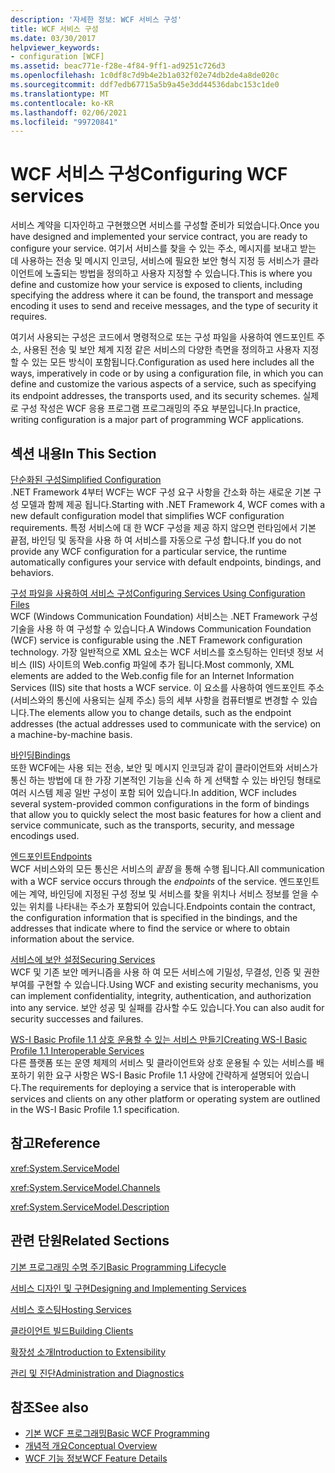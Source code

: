 ```yaml
---
description: '자세한 정보: WCF 서비스 구성'
title: WCF 서비스 구성
ms.date: 03/30/2017
helpviewer_keywords:
- configuration [WCF]
ms.assetid: beac771e-f28e-4f84-9ff1-ad9251c726d3
ms.openlocfilehash: 1c0df8c7d9b4e2b1a032f02e74db2de4a8de020c
ms.sourcegitcommit: ddf7edb67715a5b9a45e3dd44536dabc153c1de0
ms.translationtype: MT
ms.contentlocale: ko-KR
ms.lasthandoff: 02/06/2021
ms.locfileid: "99720841"
---
```

# <a name="configuring-wcf-services"></a><span data-ttu-id="a05cb-103">WCF 서비스 구성</span><span class="sxs-lookup"><span data-stu-id="a05cb-103">Configuring WCF services</span></span>

<span data-ttu-id="a05cb-104">서비스 계약을 디자인하고 구현했으면 서비스를 구성할 준비가 되었습니다.</span><span class="sxs-lookup"><span data-stu-id="a05cb-104">Once you have designed and implemented your service contract, you are ready to configure your service.</span></span> <span data-ttu-id="a05cb-105">여기서 서비스를 찾을 수 있는 주소, 메시지를 보내고 받는 데 사용하는 전송 및 메시지 인코딩, 서비스에 필요한 보안 형식 지정 등 서비스가 클라이언트에 노출되는 방법을 정의하고 사용자 지정할 수 있습니다.</span><span class="sxs-lookup"><span data-stu-id="a05cb-105">This is where you define and customize how your service is exposed to clients, including specifying the address where it can be found, the transport and message encoding it uses to send and receive messages, and the type of security it requires.</span></span>  
  
 <span data-ttu-id="a05cb-106">여기서 사용되는 구성은 코드에서 명령적으로 또는 구성 파일을 사용하여 엔드포인트 주소, 사용된 전송 및 보안 체계 지정 같은 서비스의 다양한 측면을 정의하고 사용자 지정할 수 있는 모든 방식이 포함됩니다.</span><span class="sxs-lookup"><span data-stu-id="a05cb-106">Configuration as used here includes all the ways, imperatively in code or by using a configuration file, in which you can define and customize the various aspects of a service, such as specifying its endpoint addresses, the transports used, and its security schemes.</span></span> <span data-ttu-id="a05cb-107">실제로 구성 작성은 WCF 응용 프로그램 프로그래밍의 주요 부분입니다.</span><span class="sxs-lookup"><span data-stu-id="a05cb-107">In practice, writing configuration is a major part of programming WCF applications.</span></span>  
  
## <a name="in-this-section"></a><span data-ttu-id="a05cb-108">섹션 내용</span><span class="sxs-lookup"><span data-stu-id="a05cb-108">In This Section</span></span>  

 [<span data-ttu-id="a05cb-109">단순화된 구성</span><span class="sxs-lookup"><span data-stu-id="a05cb-109">Simplified Configuration</span></span>](simplified-configuration.md)  
 <span data-ttu-id="a05cb-110">.NET Framework 4부터 WCF는 WCF 구성 요구 사항을 간소화 하는 새로운 기본 구성 모델과 함께 제공 됩니다.</span><span class="sxs-lookup"><span data-stu-id="a05cb-110">Starting with .NET Framework 4, WCF comes with a new default configuration model that simplifies WCF configuration requirements.</span></span> <span data-ttu-id="a05cb-111">특정 서비스에 대 한 WCF 구성을 제공 하지 않으면 런타임에서 기본 끝점, 바인딩 및 동작을 사용 하 여 서비스를 자동으로 구성 합니다.</span><span class="sxs-lookup"><span data-stu-id="a05cb-111">If you do not provide any WCF configuration for a particular service, the runtime automatically configures your service with default endpoints, bindings, and behaviors.</span></span>  
  
 [<span data-ttu-id="a05cb-112">구성 파일을 사용하여 서비스 구성</span><span class="sxs-lookup"><span data-stu-id="a05cb-112">Configuring Services Using Configuration Files</span></span>](configuring-services-using-configuration-files.md)  
 <span data-ttu-id="a05cb-113">WCF (Windows Communication Foundation) 서비스는 .NET Framework 구성 기술을 사용 하 여 구성할 수 있습니다.</span><span class="sxs-lookup"><span data-stu-id="a05cb-113">A Windows Communication Foundation (WCF) service is configurable using the .NET Framework configuration technology.</span></span> <span data-ttu-id="a05cb-114">가장 일반적으로 XML 요소는 WCF 서비스를 호스팅하는 인터넷 정보 서비스 (IIS) 사이트의 Web.config 파일에 추가 됩니다.</span><span class="sxs-lookup"><span data-stu-id="a05cb-114">Most commonly, XML elements are added to the Web.config file for an Internet Information Services (IIS) site that hosts a WCF service.</span></span> <span data-ttu-id="a05cb-115">이 요소를 사용하여 엔드포인트 주소(서비스와의 통신에 사용되는 실제 주소) 등의 세부 사항을 컴퓨터별로 변경할 수 있습니다.</span><span class="sxs-lookup"><span data-stu-id="a05cb-115">The elements allow you to change details, such as the endpoint addresses (the actual addresses used to communicate with the service) on a machine-by-machine basis.</span></span>  
  
 [<span data-ttu-id="a05cb-116">바인딩</span><span class="sxs-lookup"><span data-stu-id="a05cb-116">Bindings</span></span>](bindings.md)  
 <span data-ttu-id="a05cb-117">또한 WCF에는 사용 되는 전송, 보안 및 메시지 인코딩과 같이 클라이언트와 서비스가 통신 하는 방법에 대 한 가장 기본적인 기능을 신속 하 게 선택할 수 있는 바인딩 형태로 여러 시스템 제공 일반 구성이 포함 되어 있습니다.</span><span class="sxs-lookup"><span data-stu-id="a05cb-117">In addition, WCF includes several system-provided common configurations in the form of bindings that allow you to quickly select the most basic features for how a client and service communicate, such as the transports, security, and message encodings used.</span></span>  
  
 [<span data-ttu-id="a05cb-118">엔드포인트</span><span class="sxs-lookup"><span data-stu-id="a05cb-118">Endpoints</span></span>](endpoints.md)  
 <span data-ttu-id="a05cb-119">WCF 서비스와의 모든 통신은 서비스의 *끝점* 을 통해 수행 됩니다.</span><span class="sxs-lookup"><span data-stu-id="a05cb-119">All communication with a WCF service occurs through the *endpoints* of the service.</span></span> <span data-ttu-id="a05cb-120">엔드포인트에는 계약, 바인딩에 지정된 구성 정보 및 서비스를 찾을 위치나 서비스 정보를 얻을 수 있는 위치를 나타내는 주소가 포함되어 있습니다.</span><span class="sxs-lookup"><span data-stu-id="a05cb-120">Endpoints contain the contract, the configuration information that is specified in the bindings, and the addresses that indicate where to find the service or where to obtain information about the service.</span></span>  
  
 [<span data-ttu-id="a05cb-121">서비스에 보안 설정</span><span class="sxs-lookup"><span data-stu-id="a05cb-121">Securing Services</span></span>](securing-services.md)  
 <span data-ttu-id="a05cb-122">WCF 및 기존 보안 메커니즘을 사용 하 여 모든 서비스에 기밀성, 무결성, 인증 및 권한 부여를 구현할 수 있습니다.</span><span class="sxs-lookup"><span data-stu-id="a05cb-122">Using WCF and existing security mechanisms, you can implement confidentiality, integrity, authentication, and authorization into any service.</span></span> <span data-ttu-id="a05cb-123">보안 성공 및 실패를 감사할 수도 있습니다.</span><span class="sxs-lookup"><span data-stu-id="a05cb-123">You can also audit for security successes and failures.</span></span>  
  
 [<span data-ttu-id="a05cb-124">WS-I Basic Profile 1.1 상호 운용할 수 있는 서비스 만들기</span><span class="sxs-lookup"><span data-stu-id="a05cb-124">Creating WS-I Basic Profile 1.1 Interoperable Services</span></span>](./creating-ws-i-basic-profile-1-1-interoperable-services.md)  
 <span data-ttu-id="a05cb-125">다른 플랫폼 또는 운영 체제의 서비스 및 클라이언트와 상호 운용될 수 있는 서비스를 배포하기 위한 요구 사항은 WS-I Basic Profile 1.1 사양에 간략하게 설명되어 있습니다.</span><span class="sxs-lookup"><span data-stu-id="a05cb-125">The requirements for deploying a service that is interoperable with services and clients on any other platform or operating system are outlined in the WS-I Basic Profile 1.1 specification.</span></span>  
  
## <a name="reference"></a><span data-ttu-id="a05cb-126">참고</span><span class="sxs-lookup"><span data-stu-id="a05cb-126">Reference</span></span>  

 <xref:System.ServiceModel>  
  
 <xref:System.ServiceModel.Channels>  
  
 <xref:System.ServiceModel.Description>  
  
## <a name="related-sections"></a><span data-ttu-id="a05cb-127">관련 단원</span><span class="sxs-lookup"><span data-stu-id="a05cb-127">Related Sections</span></span>  

 [<span data-ttu-id="a05cb-128">기본 프로그래밍 수명 주기</span><span class="sxs-lookup"><span data-stu-id="a05cb-128">Basic Programming Lifecycle</span></span>](basic-programming-lifecycle.md)  
  
 [<span data-ttu-id="a05cb-129">서비스 디자인 및 구현</span><span class="sxs-lookup"><span data-stu-id="a05cb-129">Designing and Implementing Services</span></span>](designing-and-implementing-services.md)  
  
 [<span data-ttu-id="a05cb-130">서비스 호스팅</span><span class="sxs-lookup"><span data-stu-id="a05cb-130">Hosting Services</span></span>](hosting-services.md)  
  
 [<span data-ttu-id="a05cb-131">클라이언트 빌드</span><span class="sxs-lookup"><span data-stu-id="a05cb-131">Building Clients</span></span>](building-clients.md)  
  
 [<span data-ttu-id="a05cb-132">확장성 소개</span><span class="sxs-lookup"><span data-stu-id="a05cb-132">Introduction to Extensibility</span></span>](introduction-to-extensibility.md)  
  
 [<span data-ttu-id="a05cb-133">관리 및 진단</span><span class="sxs-lookup"><span data-stu-id="a05cb-133">Administration and Diagnostics</span></span>](./diagnostics/index.md)  
  
## <a name="see-also"></a><span data-ttu-id="a05cb-134">참조</span><span class="sxs-lookup"><span data-stu-id="a05cb-134">See also</span></span>

- [<span data-ttu-id="a05cb-135">기본 WCF 프로그래밍</span><span class="sxs-lookup"><span data-stu-id="a05cb-135">Basic WCF Programming</span></span>](basic-wcf-programming.md)
- [<span data-ttu-id="a05cb-136">개념적 개요</span><span class="sxs-lookup"><span data-stu-id="a05cb-136">Conceptual Overview</span></span>](conceptual-overview.md)
- [<span data-ttu-id="a05cb-137">WCF 기능 정보</span><span class="sxs-lookup"><span data-stu-id="a05cb-137">WCF Feature Details</span></span>](./feature-details/index.md)
